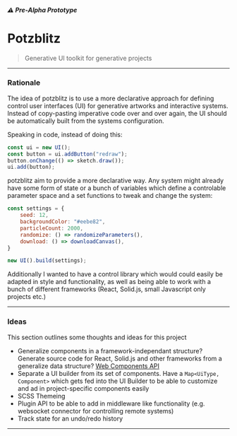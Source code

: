 ##### :warning: Pre-Alpha Prototype
# Potzblitz
> Generative UI toolkit for generative projects

---

### Rationale

The idea of potzblitz is to use a more declarative approach for defining control
user interfaces (UI) for generative artworks and interactive systems. Instead of
copy-pasting imperative code over and over again, the UI should be automatically
built from the systems configuration.

Speaking in code, instead of doing this:

```jsx
const ui = new UI();
const button = ui.addButton("redraw");
button.onChange(() => sketch.draw());
ui.add(button);
```

potzblitz aim to provide a more declarative way. Any system might already have
some form of state or a bunch of variables which define a controlable parameter
space and a set functions to tweak and change the system:

```jsx
const settings = {
    seed: 12,
    backgroundColor: "#eebe82",
    particleCount: 2000,
    randomize: () => randomizeParameters(),
	download: () => downloadCanvas(),
}

new UI().build(settings);
```

Additionally I wanted to have a control library which would could easily
be adapted in style and functionality, as well as being able to work with a
bunch of different frameworks (React, Solid.js, small Javascript only projects etc.)

---

### Ideas

This section outlines some thoughts and ideas for this project

- Generalize components in a framework-independant structure? Generate source
  code for React, Solid.js and other frameworks from a generalize data
  structure? [Web Components API](https://developer.mozilla.org/en-US/docs/Web/Web_Components)
- Separate a UI builder from its set of components. Have a `Map<UiType,
  Component>` which gets fed into the UI Builder to be able to customize and ad
  in project-specific components easily
- SCSS Themeing
- Plugin API to be able to add in middleware like functionality (e.g. websocket
  connector for controlling remote systems)
- Track state for an undo/redo history

---
